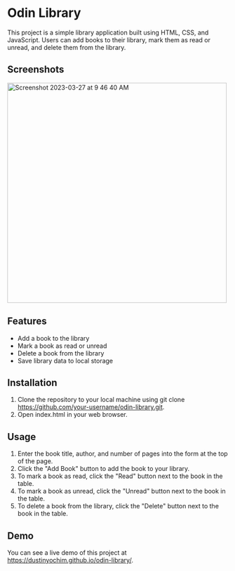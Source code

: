 # Odin Library

This project is a simple library application built using HTML, CSS, and JavaScript. Users can add books to their library, mark them as read or unread, and delete them from the library.

## Screenshots

<img width="500" alt="Screenshot 2023-03-27 at 9 46 40 AM" src="https://user-images.githubusercontent.com/70305015/227975772-ea72e5aa-12de-49e5-81cb-56711ded871b.png">

## Features

* Add a book to the library
* Mark a book as read or unread
* Delete a book from the library
* Save library data to local storage

## Installation

1. Clone the repository to your local machine using git clone https://github.com/your-username/odin-library.git.
2. Open index.html in your web browser.

## Usage

1. Enter the book title, author, and number of pages into the form at the top of the page.
2. Click the "Add Book" button to add the book to your library.
3. To mark a book as read, click the "Read" button next to the book in the table.
4. To mark a book as unread, click the "Unread" button next to the book in the table.
5. To delete a book from the library, click the "Delete" button next to the book in the table.

## Demo

You can see a live demo of this project at https://dustinyochim.github.io/odin-library/.


